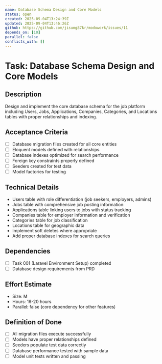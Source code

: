```yaml
---
name: Database Schema Design and Core Models
status: open
created: 2025-09-04T13:24:39Z
updated: 2025-09-04T13:46:26Z
github: https://github.com/jisung87kr/modowork/issues/11
depends_on: [10]
parallel: false
conflicts_with: []
---
```


# Task: Database Schema Design and Core Models

## Description
Design and implement the core database schema for the job platform including Users, Jobs, Applications, Companies, Categories, and Locations tables with proper relationships and indexing.

## Acceptance Criteria
- [ ] Database migration files created for all core entities
- [ ] Eloquent models defined with relationships
- [ ] Database indexes optimized for search performance
- [ ] Foreign key constraints properly defined
- [ ] Seeders created for test data
- [ ] Model factories for testing

## Technical Details
- Users table with role differentiation (job seekers, employers, admins)
- Jobs table with comprehensive job posting information
- Applications table linking users to jobs with status tracking
- Companies table for employer information and verification
- Categories table for job classification
- Locations table for geographic data
- Implement soft deletes where appropriate
- Add proper database indexes for search queries

## Dependencies
- [ ] Task 001 (Laravel Environment Setup) completed
- [ ] Database design requirements from PRD

## Effort Estimate
- Size: M
- Hours: 16-20 hours
- Parallel: false (core dependency for other features)

## Definition of Done
- [ ] All migration files execute successfully
- [ ] Models have proper relationships defined
- [ ] Seeders populate test data correctly
- [ ] Database performance tested with sample data
- [ ] Model unit tests written and passing
